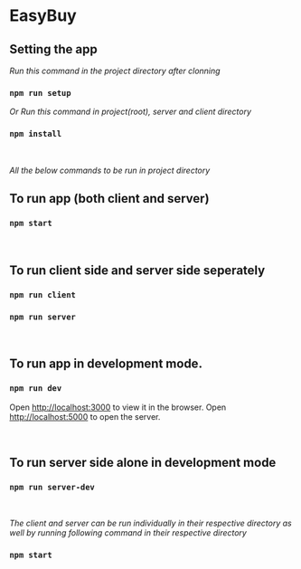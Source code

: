 # EasyBuy

## Setting the app
*Run this command in the project directory after clonning*
### `npm run setup`

*Or Run this command in project(root), server and client directory*
### `npm install`

<br/>

*All the below commands to be run in project directory*

## **To run app (both client and server)**
### `npm start`

<br/>

## **To run client side and server side seperately <br/>**
### `npm run client`
### `npm run server`


<br/>

## **To run app in development mode.** 
### `npm run dev`
Open [http://localhost:3000](http://localhost:3000) to view it in the browser.
Open [http://localhost:5000](http://localhost:5000) to open the server.

<br/>


## **To run server side alone in development mode**
### `npm run server-dev`

<br/>

*The client and server can be run individually in their respective directory as well by running following command in their respective directory*
### `npm start`